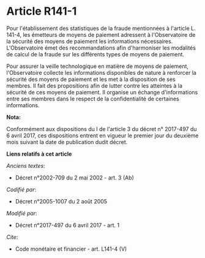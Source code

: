 # Article R141-1

Pour l'établissement des statistiques de la fraude mentionnées à l'article L. 141-4, les émetteurs de moyens de paiement
adressent à l'Observatoire de la sécurité des moyens de paiement les informations nécessaires. L'Observatoire émet des
recommandations afin d'harmoniser les modalités de calcul de la fraude sur les différents types de moyens de paiement. 

Pour assurer la veille technologique en matière de moyens de paiement, l'Observatoire collecte les informations disponibles
de nature à renforcer la sécurité des moyens de paiement et les met à la disposition de ses membres. Il fait des propositions
afin de lutter contre les atteintes à la sécurité de ces moyens de paiement. Il organise un échange d'informations entre ses
membres dans le respect de la confidentialité de certaines informations.

**Nota:**

Conformément aux dispositions du I de l'article 3 du décret n° 2017-497 du 6 avril 2017, ces dispositions entrent en vigueur
le premier jour du deuxième mois suivant la date de publication dudit décret.

**Liens relatifs à cet article**

_Anciens textes_:

  - Décret n°2002-709 du 2 mai 2002 - art. 3 (Ab)

_Codifié par_:

  - Décret n°2005-1007 du 2 août 2005

_Modifié par_:

  - Décret n°2017-497 du 6 avril 2017 - art. 1

_Cite_:

  - Code monétaire et financier - art. L141-4 (V)
